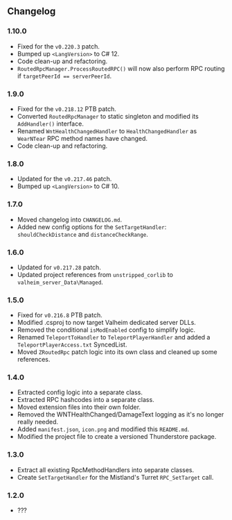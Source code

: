 ## Changelog

### 1.10.0

  * Fixed for the `v0.220.3` patch.
  * Bumped up `<LangVersion>` to C# 12.
  * Code clean-up and refactoring.
  * `RoutedRpcManager.ProcessRoutedRPC()` will now also perform RPC routing if `targetPeerId == serverPeerId`.

### 1.9.0

  * Fixed for the `v0.218.12` PTB patch.
  * Converted `RoutedRpcManager` to static singleton and modified its `AddHandler()` interface.
  * Renamed `WntHealthChangedHandler` to `HealthChangedHandler` as `WearNTear` RPC method names have changed.
  * Code clean-up and refactoring.

### 1.8.0

 * Updated for the `v0.217.46` patch.
 * Bumped up `<LangVersion>` to C# 10.

### 1.7.0

  * Moved changelog into `CHANGELOG.md`.
  * Added new config options for the `SetTargetHandler`: `shouldCheckDistance` and `distanceCheckRange`.

### 1.6.0

  * Updated for `v0.217.28` patch.
  * Updated project references from `unstripped_corlib` to `valheim_server_Data\Managed`.

### 1.5.0

  * Fixed for `v0.216.8` PTB patch.
  * Modified .csproj to now target Valheim dedicated server DLLs.
  * Removed the conditional `isModEnabled` config to simplify logic.
  * Renamed `TeleportToHandler` to `TeleportPlayerHandler` and added a `TeleportPlayerAccess.txt` SyncedList.
  * Moved `ZRoutedRpc` patch logic into its own class and cleaned up some references.

### 1.4.0

  * Extracted config logic into a separate class.
  * Extracted RPC hashcodes into a separate class.
  * Moved extension files into their own folder.
  * Removed the WNTHealthChanged/DamageText logging as it's no longer really needed.
  * Added `manifest.json`, `icon.png` and modified this `README.md`.
  * Modified the project file to create a versioned Thunderstore package.

### 1.3.0

  * Extract all existing RpcMethodHandlers into separate classes.
  * Create `SetTargetHandler` for the Mistland's Turret `RPC_SetTarget` call.

### 1.2.0

  * ???
